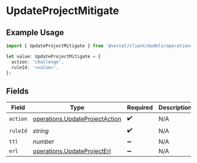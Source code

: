 # UpdateProjectMitigate

## Example Usage

```typescript
import { UpdateProjectMitigate } from '@vercel/client/models/operations';

let value: UpdateProjectMitigate = {
  action: 'challenge',
  ruleId: '<value>',
};
```

## Fields

| Field    | Type                                                                             | Required           | Description |
| -------- | -------------------------------------------------------------------------------- | ------------------ | ----------- |
| `action` | [operations.UpdateProjectAction](../../models/operations/updateprojectaction.md) | :heavy_check_mark: | N/A         |
| `ruleId` | _string_                                                                         | :heavy_check_mark: | N/A         |
| `ttl`    | _number_                                                                         | :heavy_minus_sign: | N/A         |
| `erl`    | [operations.UpdateProjectErl](../../models/operations/updateprojecterl.md)       | :heavy_minus_sign: | N/A         |
